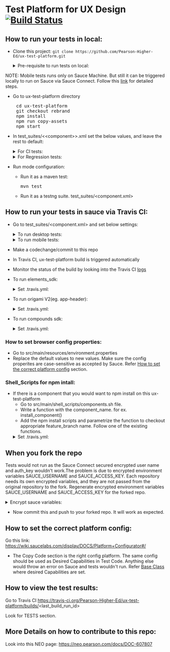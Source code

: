 # Test Platform for UX Design [![Build Status](https://travis-ci.org/Pearson-Higher-Ed/ux-test-platform.svg?branch=master)](https://travis-ci.org/Pearson-Higher-Ed/ux-test-platform)

## How to run your tests in local:
* Clone this project:
    `git clone https://github.com/Pearson-Higher-Ed/ux-test-platform.git`

    <details>
    <summary> Pre-requisite to run tests on local: </summary>
	Have <a href="https://nodejs.org/en/download/">node </a> and <a href="http://maven.apache.org/install.html">maven</a> installed on your machine.<br>
	1. elements_sdk:	
	<details> 
      <summary>Install _elements sdk_ on your local machine and copy the _elements.css_ file to /ux-test-       platform/src/main/java/elements/css/ </summary>
        <pre>
        git clone https://github.com/Pearson-Higher-Ed/elements.git
        cd elements
        git checkout branch-name
        npm install
        npm run build
        cp elements/dist/css/elements.css /ux-test-platform/src/main/java/elements/css/</pre>
    </details>
	2. origami_v2:
    <details> 
      <summary>Install origami v2 component(eg. app-header) on your local machine and copy the dist.app-header.js file to /ux-test- platform/src/main/java/origamiV2/jsfiles/appHeader/
    </summary>
    <pre>
        git clone https://github.com/Pearson-Higher-Ed/app-header.git
        cd app-header
        git checkout branch-name
        npm install
        npm run build
        cp app-header/build/dist.app-header.js /ux-test-platform/src/main/java/origamiV2/jsfiles/appHeader/
        cp app-header/node_modules/pearson-elements/dist/css/elements.css /ux-test-platform/src/main/java/origamiV2/css/appHeader/
        cp -R app-header/node_modules/pearson-elements/dist/fonts /ux-test-platform/</pre>
    </details>
	3. compounds_sdk:
	<details>
		<summary>Install _compounds sdk_ on your local machine and copy the dist.compounds.js and dev.compounds.js file to /ux-test- platform/src/main/java/compounds/jsfiles/ </summary>
        <pre>
        git clone https://github.com/Pearson-Higher-Ed/compounds.git
        cd compounds
        git checkout branch-name
        npm install
        npm run build
        cp compounds/build/dist.compounds.js /ux-test-platform/src/main/java/compounds/jsfiles/
        cp compounds/build/dev.compounds.js /ux-test-platform/src/main/java/compounds/jsfiles/
        cp compounds/node_modules/pearson-elements/dist/css/elements.css /ux-test-platform/src/main/java/compounds/css/</pre>		
	</details>
    </details>

NOTE: Mobile tests runs only on Sauce Machine. But still it can be triggered locally to run on Sauce via Sauce Connect. Follow this <a href="https://neo.pearson.com/docs/DOC-617300">link</a> for detailed steps.

* Go to ux-test-platform directory
<pre>
    cd ux-test-platform
    git checkout rebrand
    npm install
    npm run copy-assets
    npm start</pre>
 * In test_suites/&lt;&lt;component&gt;&gt;.xml set the below values, and leave the rest to default:
    <details>
    <summary>For CI tests:</summary><pre>
    &lt;include name="desktop-ci"/&gt;</pre>
    </details>
    <details>
    <summary>For Regression tests:</summary>
    <pre>
    &lt;include name="desktop-regression"/&gt;</pre>
    </details>

* Run mode configuration:
	* Run it as a maven test:<pre>mvn test</pre>
	* Run it as a testng suite. test_suites/<component.xml>
	
## How to run your tests in sauce via Travis CI:
* Go to test_suites/<component.xml> and set below settings:
    <details>
    <summary>To run desktop tests:</summary>
    <pre>&lt;include name="desktop-ci"/&gt;</pre>
    </details>
    <details>
    <summary>To run mobile tests:</summary>
    <pre>&lt;include name="mobie-regression"/&gt;</pre>
    </details>

* Make a codechange/commit to this repo
* In Travis CI, ux-test-platform build is triggered automatically
* Monitor the status of the build by looking into the Travis CI <a href="https://travis-ci.org/Pearson-Higher-Ed/ux-test-platform/builds">logs</a>
* To run elements_sdk:
    <details>
    <summary>Set .travis.yml: </summary>
    <pre>
    export component=elements_sdk
    export feature_branch=v1
    chmod 777 ./src/main/shell_scripts/components.sh
    ./src/main/shell_scripts/components.sh
    mvn -Dtest_suite_xml=elements_sdk.xml test</pre>
    </details>
* To run origami V2(eg. app-header):
    <details>
    <summary>Set .travis.yml: </summary>
    <pre>
    export component=app-header
    export feature_branch=master
    chmod 777 ./src/main/shell_scripts/components.sh
    ./src/main/shell_scripts/components.sh
    mvn -Dtest_suite_xml=app_header.xml test</pre>
    </details>
* To run compounds sdk:
    <details>
    <summary>Set .travis.yml: </summary>
    <pre>
    export component=compounds_sdk
    export feature_branch=v0
    chmod 777 ./src/main/shell_scripts/components.sh
    ./src/main/shell_scripts/components.sh
    mvn -Dtest_suite_xml=compounds_sdk.xml test</pre>
    </details>

### How to set browser config properties:
* Go to src/main/resources/environment.properties
* Replace the default values to new values. Make sure the config properites are case-sensitive as accepted by Sauce. Refer [How to set the correct platform config](#How-to-set-the-correct-platform-config:) section.

### Shell_Scripts for npm intall:
* If there is a component that you would want to npm install on this ux-test-platform
    * Go to src/main/shell_scripts/components.sh file.
    * Write a function with the component_name. for ex. install_component()
    * Add the npm install scripts and parametrize the function to checkout appropriate feature_branch name. Follow one of the existing     functions.
    <details>
    <summary>Set .travis.yml: </summary>
      <pre>script:
            export component=component_name
            export feature_branch=feature_branch_name
            mvn -Dtest_suite_xml=component_name.xml test</pre>
      </details>

## When you fork the repo
Tests would not run as the Sauce Connect secured encrypted user name and auth_key wouldn't work.The problem is due to encrypted environment variables SAUCE_USERNAME and SAUCE_ACCESS_KEY. Each repository needs its own encrypted variables, and they are not passed from the original repository to the fork. Regenerate encrypted environment variables SAUCE_USERNAME and SAUCE_ACCESS_KEY for the forked repo.
    <details>
    <summary>Encrypt sauce variables:</summary>
    <pre>
    cd ux-test-platform
    travis encrypt SAUCE_USERNAME=p_PDAauto   //This generates a new encrypted value. Simply replace the first 'secure' value in .travis.yml to this newly generated value
    travis encrypt SAUCE_ACCESS_KEY=xxx-xxx-xxx //This generates a new encrypted value. Simply replace the second 'secure' value in .travis.yml to this newly generated value</pre>
    </details>
* Now commit this and push to your forked repo. It will work as expected.

## How to set the correct platform config:
Go this link: https://wiki.saucelabs.com/display/DOCS/Platform+Configurator#/
* The Copy Code section is the right config platform. The same config should be used as Desired Capabilities in Test Code. Anything else would throw an error on Sauce and tests wouldn't run.
        Refer <a href="https://github.com/Pearson-Higher-Ed/ux-test-platform/blob/rebrand/src/main/java/utilities/BaseClass.java">Base Class </a> where desired Capabilities are set.

## How to view the test results:
Go to Travis CI https://travis-ci.org/Pearson-Higher-Ed/ux-test-platform/builds/<last_build_run_id&gt;

Look for TESTS section.

## More Details on how to contribute to this repo:
Look into this NEO page: https://neo.pearson.com/docs/DOC-607807
